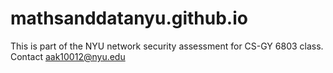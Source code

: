 # mathsanddatanyu.github.io
This is part of the NYU network security assessment for CS-GY 6803 class. Contact aak10012@nyu.edu

